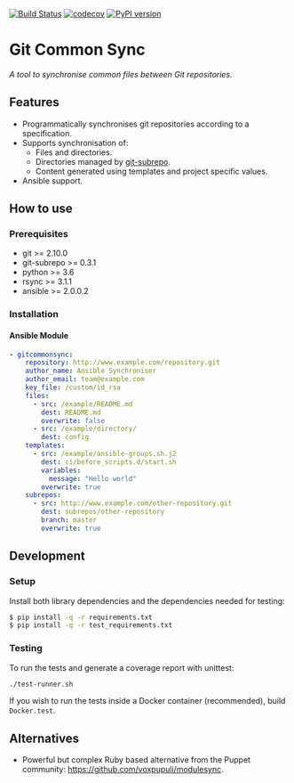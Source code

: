 [![Build Status](https://travis-ci.org/wtsi-hgi/git-common-sync.svg?branch=master)](https://travis-ci.org/wtsi-hgi/git-common-sync)
[![codecov](https://codecov.io/gh/wtsi-hgi/git-common-sync/branch/master/graph/badge.svg)](https://codecov.io/gh/wtsi-hgi/git-common-sync)
[![PyPI version](https://badge.fury.io/py/gitcommonsync.svg)](https://badge.fury.io/py/gitcommonsync)

# Git Common Sync
_A tool to synchronise common files between Git repositories._


## Features
- Programmatically synchronises git repositories according to a specification.
- Supports synchronisation of:
    - Files and directories.
    - Directories managed by [git-subrepo](https://github.com/ingydotnet/git-subrepo).
    - Content generated using templates and project specific values.
- Ansible support.


## How to use
### Prerequisites
 - git >= 2.10.0
 - git-subrepo >= 0.3.1
 - python >= 3.6
 - rsync >= 3.1.1
 - ansible >= 2.0.0.2


### Installation
#### Ansible Module
```yaml
- gitcommonsync:
    repository: http://www.example.com/repository.git
    author_name: Ansible Synchroniser
    author_email: team@example.com
    key_file: /custom/id_rsa
    files:
      - src: /example/README.md
        dest: README.md
        overwrite: false
      - src: /example/directory/
        dest: config
    templates:
      - src: /example/ansible-groups.sh.j2
        dest: ci/before_scripts.d/start.sh
        variables:
          message: "Hello world"
        overwrite: true
    subrepos:
      - src: http://www.example.com/other-repository.git
        dest: subrepos/other-repository
        branch: master
        overwrite: true
```


## Development
### Setup
Install both library dependencies and the dependencies needed for testing:
```bash
$ pip install -q -r requirements.txt
$ pip install -q -r test_requirements.txt
```

### Testing
To run the tests and generate a coverage report with unittest:
```bash
./test-runner.sh
```
If you wish to run the tests inside a Docker container (recommended), build `Docker.test`.


## Alternatives
- Powerful but complex Ruby based alternative from the Puppet community: https://github.com/voxpupuli/modulesync.
